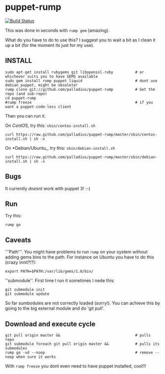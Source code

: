 puppet-rump
===========

[![Build Status](https://secure.travis-ci.org/palladius/rump.png)](http://travis-ci.org/palladius/rump)

This was done in seconds with `rump gem` (amazing).

What do you have to do to use this? I suggest you to wait a bit as I clean it
up a bit (for the moment its just for my use).

INSTALL
-------

    sudo apt-get install rubygems git libopenssl-ruby          # or whichever suits you to have GEMS available
    sudo gem install rump puppet liquid                        # dont use debian puppet, might be obsolete!
    rump clone git://github.com/palladius/puppet-rump          # Get the repo (and sub-repo)
    cd puppet-rump
    #rump freeze                                               # if you want a puppet-code-less client

Than you can run it.

On *CentOS*, try this: `sbin/centos-install.sh`

	curl https://raw.github.com/palladius/puppet-rump/master/sbin/centos-install.sh | sh -x

On *Debian/Ubuntu_, try this: `sbin/debian-install.sh`

	curl https://raw.github.com/palladius/puppet-rump/master/sbin/debian-install.sh | sh -x

Bugs
----

It currently *doesnt* work with puppet 3! :-(

Run
---

Try this:

	rump go


Caveats
-------

'''Path'''. You might have problems to run `rump` on your system without adding gems bins to the path. For instance on Ubuntu
you have to do this (crazy innit?!?):

    export PATH=$PATH:/var/lib/gems/1.8/bin/

''submodule''. First time I run it sometimes I nede this:

    git submodule init
    git submodule update

So far sumbodules are not correctly loaded (sorry!). You can achieve this by going to the big external module and do 'git pull'.

Download and execute cycle
--------------------------

    git pull origin master &&                                  # pulls repo
    git submodule foreach git pull origin master &&            # pulls its submodules
    rump go -vd --noop                                         # remove --noop when sure it works

With `rump freeze` you dont even need to have puppet installed, cool!!!
